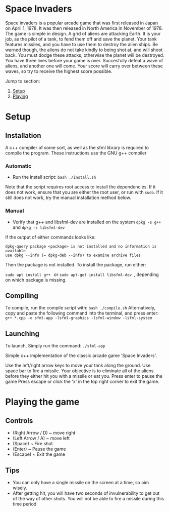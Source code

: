 # Space Invaders
Space invaders is a popular arcade game that was first released in Japan on April 1, 1978. It was then released in North America in November of 1978. The game is simple in design. A grid of aliens are attacking Earth. It is your job, as the pilot of a tank, to fend them off and save the planet. Your tank features missiles, and you have to use them to destroy the alien ships. Be warned though, the aliens do not take kindly to being shot at, and will shoot back. You must dodge these attacks, otherwise the planet will be destroyed. You have three lives before your game is over. Succesfully defeat a wave of aliens, and another one will come. Your score will carry over between these waves, so try to receive the highest score possible.


Jump to section:

1. [Setup](#Setup)
2. [Playing](#playing-the-game)

# Setup

## Installation
A c++ compiler of some sort, as well as the sfml library is required to compile the program. These instructions use the GNU g++ compiler
### Automatic
* Run the install script:  `bash ./install.sh`

Note that the script requires root access to install the dependencies. If it does not work, ensure that you are either the root user, or run with `sudo`. If it still does not work, try the manual installation method below.
### Manual

* Verify that g++ and libsfml-dev are installed on the system
`dpkg -s g++` and `dpkg -s libsfml-dev`

If the output of either commands looks like: 
```
dpkg-query package <package> is not installed and no information is available
use dpkg --info (= dpkg-deb --info) to examine archive files
```

Then the package is not installed. To install the package, run either:

`sudo apt install g++ ` or `sudo apt-get install libsfml-dev `,
depending on which package is missing.

## Compiling

To compile, run the compile script with: `bash ./compile.sh`
Alternatively, copy and paste the following command into the terminal, and press enter:
    `g++ *.cpp -o sfml-app -lsfml-graphics -lsfml-window -lsfml-system`

## Launching
To launch, Simply run the command: `./sfml-app`

Simple c++ implementation of the classic arcade game 'Space Invaders'.

Use the left/right arrow keys to move your tank along the ground.
Use space bar to fire a missile. Your objective is to eliminate all of the aliens
before they either hit you with a missile or eat you.
Press enter to pause the game
Press escape or click the 'x' in the top right corner to exit the game.


# Playing the game

## Controls
* (Right Arrow / D) ~ move right
* (Left Arrow / A) ~ move left
* (Space) ~ Fire shot
* (Enter) ~ Pause the game
* (Escape) ~ Exit the game

## Tips
* You can only have a single missile on the screen at a time, so aim wisely. 
* After getting hit, you will have two seconds of invulnerability to get out of the way of other shots. You will not be able to fire a missile during this time period

